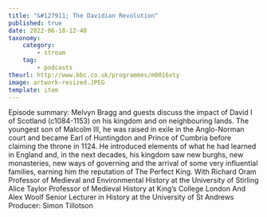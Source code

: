 ```yaml
---
title: "&#127911; The Davidian Revolution"
published: true
date: 2022-06-18-12-40
taxonomy:
    category:
        - stream
    tag:
        - podcasts
theurl: http://www.bbc.co.uk/programmes/m0016xty
image: artwork-resized.JPEG
template: item
---
```


Episode summary: Melvyn Bragg and guests discuss the impact of David I of Scotland (c1084-1153) on his kingdom and on neighbouring lands. The youngest son of Malcolm III, he was raised in exile in the Anglo-Norman court and became Earl of Huntingdon and Prince of Cumbria before claiming the throne in 1124. He introduced elements of what he had learned in England and, in the next decades, his kingdom saw new burghs, new monasteries, new ways of governing and the arrival of some very influential families, earning him the reputation of The Perfect King. With Richard Oram Professor of Medieval and Environmental History at the University of Stirling Alice Taylor Professor of Medieval History at King&rsquo;s College London And Alex Woolf Senior Lecturer in History at the University of St Andrews Producer: Simon Tillotson
